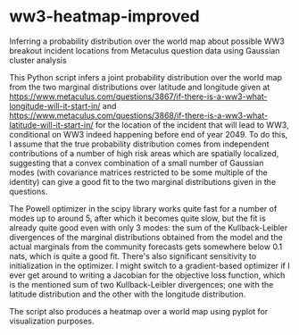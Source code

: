 # ww3-heatmap-improved
Inferring a probability distribution over the world map about possible WW3 breakout incident locations from Metaculus question data using Gaussian cluster analysis

This Python script infers a joint probability distribution over the world map from the two marginal distributions over latitude and longitude given at https://www.metaculus.com/questions/3867/if-there-is-a-ww3-what-longitude-will-it-start-in/ and https://www.metaculus.com/questions/3868/if-there-is-a-ww3-what-latitude-will-it-start-in/ for the location of the incident that will lead to WW3, conditional on WW3 indeed happening before end of year 2049. To do this, I assume that the true probability distribution comes from independent contributions of a number of high risk areas which are spatially localized, suggesting that a convex combination of a small number of Gaussian modes (with covariance matrices restricted to be some multiple of the identity) can give a good fit to the two marginal distributions given in the questions.

The Powell optimizer in the scipy library works quite fast for a number of modes up to around 5, after which it becomes quite slow, but the fit is already quite good even with only 3 modes: the sum of the Kullback-Leibler divergences of the marginal distributions obtained from the model and the actual marginals from the community forecasts gets somewhere below 0.1 nats, which is quite a good fit. There's also significant sensitivity to initialization in the optimizer. I might switch to a gradient-based optimizer if I ever get around to writing a Jacobian for the objective loss function, which is the mentioned sum of two Kullback-Leibler divergences; one with the latitude distribution and the other with the longitude distribution.

The script also produces a heatmap over a world map using pyplot for visualization purposes.
